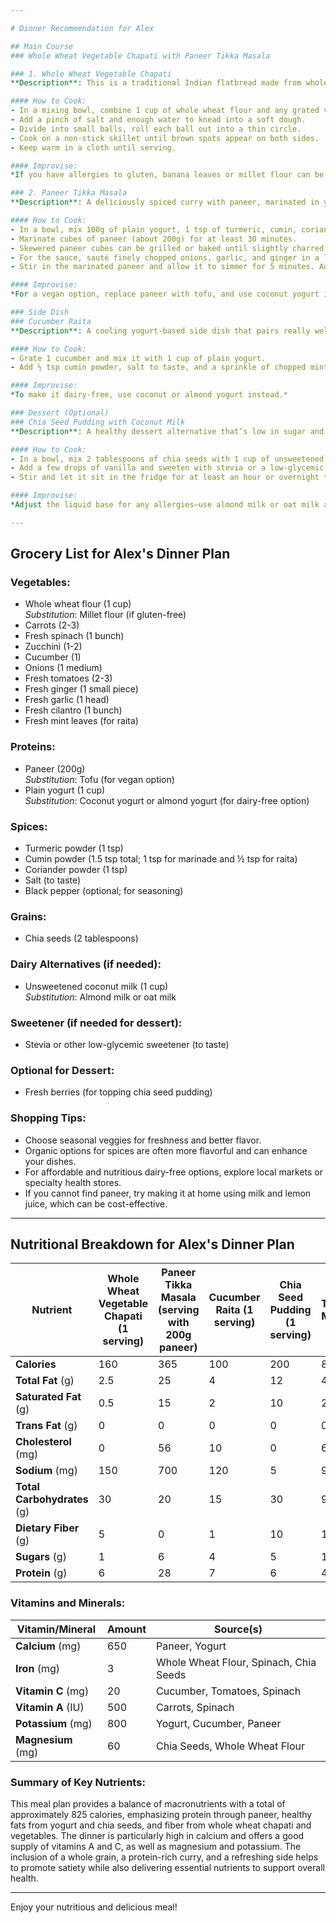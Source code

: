 ```yaml
---

# Dinner Recommendation for Alex

## Main Course
### Whole Wheat Vegetable Chapati with Paneer Tikka Masala 

### 1. Whole Wheat Vegetable Chapati
**Description**: This is a traditional Indian flatbread made from whole wheat flour, filled with grated vegetables for added fiber and nutrition.

#### How to Cook:
- In a mixing bowl, combine 1 cup of whole wheat flour and any grated veggies you like (e.g., carrots, spinach, or zucchini). 
- Add a pinch of salt and enough water to knead into a soft dough. 
- Divide into small balls, roll each ball out into a thin circle. 
- Cook on a non-stick skillet until brown spots appear on both sides. 
- Keep warm in a cloth until serving.

#### Improvise:
*If you have allergies to gluten, banana leaves or millet flour can be used for a similar flatbread preparation.*

### 2. Paneer Tikka Masala
**Description**: A deliciously spiced curry with paneer, marinated in yogurt and mixed spices, served with a tomato-based sauce.

#### How to Cook:
- In a bowl, mix 100g of plain yogurt, 1 tsp of turmeric, cumin, coriander powder, and salt. 
- Marinate cubes of paneer (about 200g) for at least 30 minutes.
- Skewered paneer cubes can be grilled or baked until slightly charred (about 15-20 minutes in a preheated oven at 400°F).
- For the sauce, sauté finely chopped onions, garlic, and ginger in a little olive oil until golden. Add chopped tomatoes and cook until mushy.
- Stir in the marinated paneer and allow it to simmer for 5 minutes. Adjust spices to taste and garnish with fresh cilantro before serving.

#### Improvise:
*For a vegan option, replace paneer with tofu, and use coconut yogurt instead.* 

### Side Dish 
### Cucumber Raita
**Description**: A cooling yogurt-based side dish that pairs really well with spicy curries.

#### How to Cook:
- Grate 1 cucumber and mix it with 1 cup of plain yogurt.
- Add ½ tsp cumin powder, salt to taste, and a sprinkle of chopped mint leaves.

#### Improvise: 
*To make it dairy-free, use coconut or almond yogurt instead.*

### Dessert (Optional) 
### Chia Seed Pudding with Coconut Milk
**Description**: A healthy dessert alternative that’s low in sugar and high in fiber.

#### How to Cook:
- In a bowl, mix 2 tablespoons of chia seeds with 1 cup of unsweetened coconut milk. 
- Add a few drops of vanilla and sweeten with stevia or a low-glycemic sweetener if desired.
- Stir and let it sit in the fridge for at least an hour or overnight to thicken. Top with fresh berries before serving.

#### Improvise: 
*Adjust the liquid base for any allergies—use almond milk or oat milk as alternatives.*

---
```


## Grocery List for Alex's Dinner Plan

### Vegetables:
- Whole wheat flour (1 cup)  
  *Substitution*: Millet flour (if gluten-free)
- Carrots (2-3)
- Fresh spinach (1 bunch)
- Zucchini (1-2)
- Cucumber (1)
- Onions (1 medium)
- Fresh tomatoes (2-3)
- Fresh ginger (1 small piece)
- Fresh garlic (1 head)
- Fresh cilantro (1 bunch)
- Fresh mint leaves (for raita)

### Proteins:
- Paneer (200g)  
  *Substitution*: Tofu (for vegan option)
- Plain yogurt (1 cup)  
  *Substitution*: Coconut yogurt or almond yogurt (for dairy-free option)

### Spices:
- Turmeric powder (1 tsp)
- Cumin powder (1.5 tsp total; 1 tsp for marinade and ½ tsp for raita)
- Coriander powder (1 tsp)
- Salt (to taste)
- Black pepper (optional; for seasoning)

### Grains:
- Chia seeds (2 tablespoons)

### Dairy Alternatives (if needed):
- Unsweetened coconut milk (1 cup)  
  *Substitution*: Almond milk or oat milk 

### Sweetener (if needed for dessert):
- Stevia or other low-glycemic sweetener (to taste)

### Optional for Dessert:
- Fresh berries (for topping chia seed pudding)

### Shopping Tips:
- Choose seasonal veggies for freshness and better flavor. 
- Organic options for spices are often more flavorful and can enhance your dishes.
- For affordable and nutritious dairy-free options, explore local markets or specialty health stores. 
- If you cannot find paneer, try making it at home using milk and lemon juice, which can be cost-effective.

---

## Nutritional Breakdown for Alex's Dinner Plan

| **Nutrient**                | **Whole Wheat Vegetable Chapati (1 serving)** | **Paneer Tikka Masala (serving with 200g paneer)** | **Cucumber Raita (1 serving)** | **Chia Seed Pudding (1 serving)** | **Total Meal**          |
|-----------------------------|-----------------------------------------------|-----------------------------------------------------|-------------------------------|------------------------------------|--------------------------|
| **Calories**                | 160                                           | 365                                                 | 100                           | 200                                | 825                      |
| **Total Fat** (g)          | 2.5                                           | 25                                                  | 4                             | 12                                 | 43.5                     |
| **Saturated Fat** (g)      | 0.5                                           | 15                                                  | 2                             | 10                                 | 27.5                     |
| **Trans Fat** (g)          | 0                                             | 0                                                   | 0                             | 0                                  | 0                        |
| **Cholesterol** (mg)       | 0                                             | 56                                                  | 10                            | 0                                  | 66                       |
| **Sodium** (mg)            | 150                                           | 700                                                 | 120                           | 5                                  | 975                      |
| **Total Carbohydrates** (g)| 30                                            | 20                                                  | 15                            | 30                                 | 95                       |
| **Dietary Fiber** (g)      | 5                                             | 0                                                   | 1                             | 10                                 | 16                       |
| **Sugars** (g)             | 1                                             | 6                                                   | 4                             | 5                                  | 16                       |
| **Protein** (g)            | 6                                             | 28                                                  | 7                             | 6                                  | 47                       |

### Vitamins and Minerals:

| **Vitamin/Mineral**         | **Amount**                                   | **Source(s)**                                       |
|-----------------------------|---------------------------------------------|----------------------------------------------------|
| **Calcium** (mg)           | 650                                         | Paneer, Yogurt                                      |
| **Iron** (mg)              | 3                                           | Whole Wheat Flour, Spinach, Chia Seeds            |
| **Vitamin C** (mg)         | 20                                          | Cucumber, Tomatoes, Spinach                          |
| **Vitamin A** (IU)         | 500                                         | Carrots, Spinach                                   |
| **Potassium** (mg)         | 800                                         | Yogurt, Cucumber, Paneer                           |
| **Magnesium** (mg)         | 60                                          | Chia Seeds, Whole Wheat Flour                      |

### Summary of Key Nutrients:
This meal plan provides a balance of macronutrients with a total of approximately 825 calories, emphasizing protein through paneer, healthy fats from yogurt and chia seeds, and fiber from whole wheat chapati and vegetables. The dinner is particularly high in calcium and offers a good supply of vitamins A and C, as well as magnesium and potassium. The inclusion of a whole grain, a protein-rich curry, and a refreshing side helps to promote satiety while also delivering essential nutrients to support overall health. 

---

Enjoy your nutritious and delicious meal!